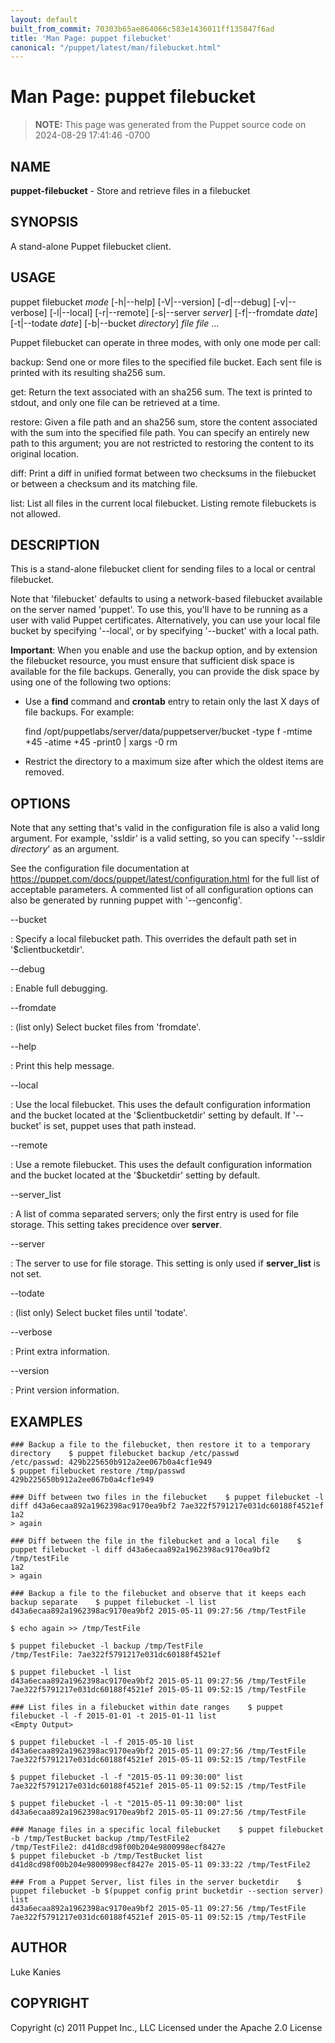 ```yaml
---
layout: default
built_from_commit: 70303b65ae864066c583e1436011ff135847f6ad
title: 'Man Page: puppet filebucket'
canonical: "/puppet/latest/man/filebucket.html"
---
```


# Man Page: puppet filebucket

> **NOTE:** This page was generated from the Puppet source code on 2024-08-29 17:41:46 -0700

## NAME
**puppet-filebucket** - Store and retrieve files in a filebucket

## SYNOPSIS
A stand-alone Puppet filebucket client.

## USAGE
puppet filebucket *mode* \[-h\|\--help\] \[-V\|\--version\]
\[-d\|\--debug\] \[-v\|\--verbose\] \[-l\|\--local\] \[-r\|\--remote\]
\[-s\|\--server *server*\] \[-f\|\--fromdate *date*\] \[-t\|\--todate
*date*\] \[-b\|\--bucket *directory*\] *file* *file* \...

Puppet filebucket can operate in three modes, with only one mode per
call:

backup: Send one or more files to the specified file bucket. Each sent
file is printed with its resulting sha256 sum.

get: Return the text associated with an sha256 sum. The text is printed
to stdout, and only one file can be retrieved at a time.

restore: Given a file path and an sha256 sum, store the content
associated with the sum into the specified file path. You can specify an
entirely new path to this argument; you are not restricted to restoring
the content to its original location.

diff: Print a diff in unified format between two checksums in the
filebucket or between a checksum and its matching file.

list: List all files in the current local filebucket. Listing remote
filebuckets is not allowed.

## DESCRIPTION
This is a stand-alone filebucket client for sending files to a local or
central filebucket.

Note that \'filebucket\' defaults to using a network-based filebucket
available on the server named \'puppet\'. To use this, you\'ll have to
be running as a user with valid Puppet certificates. Alternatively, you
can use your local file bucket by specifying \'\--local\', or by
specifying \'\--bucket\' with a local path.

**Important**: When you enable and use the backup option, and by
extension the filebucket resource, you must ensure that sufficient disk
space is available for the file backups. Generally, you can provide the
disk space by using one of the following two options:

-   Use a **find** command and **crontab** entry to retain only the last
    X days of file backups. For example:



      find /opt/puppetlabs/server/data/puppetserver/bucket -type f -mtime +45 -atime +45 -print0 | xargs -0 rm

-   Restrict the directory to a maximum size after which the oldest
    items are removed.

## OPTIONS
Note that any setting that\'s valid in the configuration file is also a
valid long argument. For example, \'ssldir\' is a valid setting, so you
can specify \'\--ssldir *directory*\' as an argument.

See the configuration file documentation at
https://puppet.com/docs/puppet/latest/configuration.html for the full
list of acceptable parameters. A commented list of all configuration
options can also be generated by running puppet with \'\--genconfig\'.

\--bucket

:   Specify a local filebucket path. This overrides the default path set
    in \'\$clientbucketdir\'.

\--debug

:   Enable full debugging.

\--fromdate

:   (list only) Select bucket files from \'fromdate\'.

\--help

:   Print this help message.

\--local

:   Use the local filebucket. This uses the default configuration
    information and the bucket located at the \'\$clientbucketdir\'
    setting by default. If \'\--bucket\' is set, puppet uses that path
    instead.

\--remote

:   Use a remote filebucket. This uses the default configuration
    information and the bucket located at the \'\$bucketdir\' setting by
    default.

\--server_list

:   A list of comma separated servers; only the first entry is used for
    file storage. This setting takes precidence over **server**.

\--server

:   The server to use for file storage. This setting is only used if
    **server_list** is not set.

\--todate

:   (list only) Select bucket files until \'todate\'.

\--verbose

:   Print extra information.

\--version

:   Print version information.

## EXAMPLES

    ### Backup a file to the filebucket, then restore it to a temporary directory    $ puppet filebucket backup /etc/passwd
    /etc/passwd: 429b225650b912a2ee067b0a4cf1e949
    $ puppet filebucket restore /tmp/passwd 429b225650b912a2ee067b0a4cf1e949

    ### Diff between two files in the filebucket    $ puppet filebucket -l diff d43a6ecaa892a1962398ac9170ea9bf2 7ae322f5791217e031dc60188f4521ef
    1a2
    > again

    ### Diff between the file in the filebucket and a local file    $ puppet filebucket -l diff d43a6ecaa892a1962398ac9170ea9bf2 /tmp/testFile
    1a2
    > again

    ### Backup a file to the filebucket and observe that it keeps each backup separate    $ puppet filebucket -l list
    d43a6ecaa892a1962398ac9170ea9bf2 2015-05-11 09:27:56 /tmp/TestFile

    $ echo again >> /tmp/TestFile

    $ puppet filebucket -l backup /tmp/TestFile
    /tmp/TestFile: 7ae322f5791217e031dc60188f4521ef

    $ puppet filebucket -l list
    d43a6ecaa892a1962398ac9170ea9bf2 2015-05-11 09:27:56 /tmp/TestFile
    7ae322f5791217e031dc60188f4521ef 2015-05-11 09:52:15 /tmp/TestFile

    ### List files in a filebucket within date ranges    $ puppet filebucket -l -f 2015-01-01 -t 2015-01-11 list
    <Empty Output>

    $ puppet filebucket -l -f 2015-05-10 list
    d43a6ecaa892a1962398ac9170ea9bf2 2015-05-11 09:27:56 /tmp/TestFile
    7ae322f5791217e031dc60188f4521ef 2015-05-11 09:52:15 /tmp/TestFile

    $ puppet filebucket -l -f "2015-05-11 09:30:00" list
    7ae322f5791217e031dc60188f4521ef 2015-05-11 09:52:15 /tmp/TestFile

    $ puppet filebucket -l -t "2015-05-11 09:30:00" list
    d43a6ecaa892a1962398ac9170ea9bf2 2015-05-11 09:27:56 /tmp/TestFile

    ### Manage files in a specific local filebucket    $ puppet filebucket -b /tmp/TestBucket backup /tmp/TestFile2
    /tmp/TestFile2: d41d8cd98f00b204e9800998ecf8427e
    $ puppet filebucket -b /tmp/TestBucket list
    d41d8cd98f00b204e9800998ecf8427e 2015-05-11 09:33:22 /tmp/TestFile2

    ### From a Puppet Server, list files in the server bucketdir    $ puppet filebucket -b $(puppet config print bucketdir --section server) list
    d43a6ecaa892a1962398ac9170ea9bf2 2015-05-11 09:27:56 /tmp/TestFile
    7ae322f5791217e031dc60188f4521ef 2015-05-11 09:52:15 /tmp/TestFile

## AUTHOR
Luke Kanies

## COPYRIGHT
Copyright (c) 2011 Puppet Inc., LLC Licensed under the Apache 2.0
License
